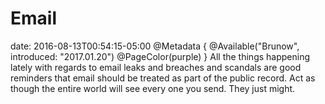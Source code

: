 # Email
date: 2016-08-13T00:54:15-05:00
@Metadata {
  @Available("Brunow", introduced: "2017.01.20")
  @PageColor(purple)
}
All the things happening lately with regards to email leaks and breaches and scandals are good reminders that email should be treated as part of the public record. Act as though the entire world will see every one you send. They just might.
